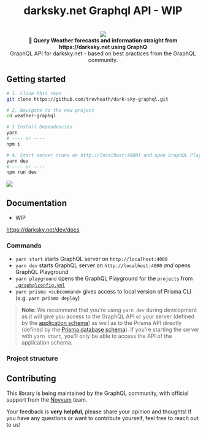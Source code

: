 <h1 align="center"><strong>darksky.net Graphql API - WIP</strong></h1>

<br />

<div align="center"><img src="https://imgur.com/1MfnLVl.png" /></div>

<div align="center"><strong>🚀 Query Weather forecasts and information straight from https://darksky.net using GraphQ</strong></div>
<div align="center">GraphQL API for darksky.net - based on best practices from the GraphQL community.</div>

## Getting started

```sh
# 1. Clone this repo
git clone https://github.com/trevheath/dark-sky-graphql.git

# 2. Navigate to the new project
cd weather-graphql

# 3 Install Dependencies
yarn
# ---- or ----
npm i

# 4. Start server (runs on http://localhost:4000) and open GraphQL Playground
yarn dev
# ---- or ----
npm run dev
```

![](https://imgur.com/hElq68i.png)

## Documentation

- WIP

<a>https://darksky.net/dev/docs</a>

### Commands

- `yarn start` starts GraphQL server on `http://localhost:4000`
- `yarn dev` starts GraphQL server on `http://localhost:4000` _and_ opens GraphQL Playground
- `yarn playground` opens the GraphQL Playground for the `projects` from [`.graphqlconfig.yml`](./.graphqlconfig.yml)
- `yarn prisma <subcommand>` gives access to local version of Prisma CLI (e.g. `yarn prisma deploy`)

> **Note**: We recommend that you're using `yarn dev` during development as it will give you access to the GraphQL API or your server (defined by the [application schema](./src/schema.graphql)) as well as to the Prisma API directly (defined by the [Prisma database schema](./generated/prisma.graphql)). If you're starting the server with `yarn start`, you'll only be able to access the API of the application schema.

### Project structure

## Contributing

This library is being maintained by the GraphQL community, with official support from the [Novvum](https://www.novvum.io) team.

Your feedback is **very helpful**, please share your opinion and thoughts! If you have any questions or want to contribute yourself, feel free to reach out to us!
